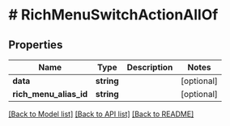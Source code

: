 # # RichMenuSwitchActionAllOf

## Properties

Name | Type | Description | Notes
------------ | ------------- | ------------- | -------------
**data** | **string** |  | [optional]
**rich_menu_alias_id** | **string** |  | [optional]

[[Back to Model list]](../../README.md#models) [[Back to API list]](../../README.md#endpoints) [[Back to README]](../../README.md)
